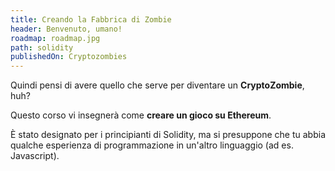```yaml
---
title: Creando la Fabbrica di Zombie
header: Benvenuto, umano!
roadmap: roadmap.jpg
path: solidity
publishedOn: Cryptozombies
---
```


Quindi pensi di avere quello che serve per diventare un **CryptoZombie**, huh?

Questo corso vi insegnerà come **creare un gioco su Ethereum**.

È stato designato per i principianti di Solidity, ma si presuppone che tu abbia qualche esperienza di programmazione in un'altro linguaggio (ad es. Javascript).